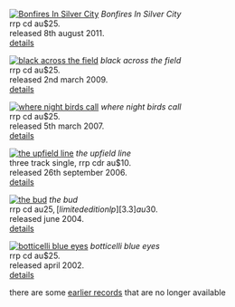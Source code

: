 [![Bonfires In Silver City][7.1]][7.2]
*Bonfires In Silver City*  
rrp cd au$25.  
released 8th august 2011.  
[details][7.2]

  [7.1]: rgen/cover/r-80/bonfires-in-silver-city.jpg
  [7.2]: albums/bonfires-in-silver-city

[![black across the field][6.1]][6.2]
*black across the field*  
rrp cd au$25.  
released 2nd march 2009.  
[details][6.2]

  [6.1]: rgen/cover/r-80/black-across-the-field.jpg
  [6.2]: albums/black-across-the-field

[![where night birds call][5.1]][5.2]
*where night birds call*  
rrp cd au$25.  
released 5th march 2007.  
[details][5.2]

  [5.1]: rgen/cover/r-80/where-night-birds-call.jpg
  [5.2]: albums/where-night-birds-call

[![the upfield line][4.1]][4.2]
*the upfield line*  
three track single, rrp cdr au$10.  
released 26th september 2006.  
[details][4.2]

  [4.1]: rgen/cover/r-80/the-upfield-line.jpg
  [4.2]: albums/the-upfield-line

[![the bud][3.1]][3.2]
*the bud*  
rrp cd au$25, [limited edition lp][3.3] au$30.  
released june 2004.  
[details][3.2]

  [3.1]: rgen/cover/r-80/the-bud.jpg
  [3.2]: albums/the-bud
  [3.3]: albums/the-bud-vinyl

[![botticelli blue eyes][2.1]][2.2]
*botticelli blue eyes*  
rrp cd au$25.  
released april 2002.  
[details][2.2]

  [2.1]: rgen/cover/r-80/botticelli-blue-eyes.jpg
  [2.2]: albums/botticelli-blue-eyes

there are some [earlier records][1.1] that are no longer available

  [1.1]: albums/unavailable
